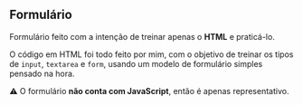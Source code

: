## Formulário

Formulário feito com a intenção de treinar apenas o **HTML** e praticá-lo.

O código em HTML foi todo feito por mim, com o objetivo de treinar os tipos de `input`, `textarea` e `form`, usando um modelo de formulário simples pensado na hora.

⚠️ O formulário **não conta com JavaScript**, então é apenas representativo.

